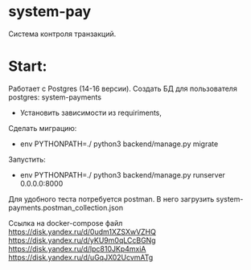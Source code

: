 # system-pay
Система контроля транзакций.

# Start:
Работает с Postgres (14-16 версии).
Создать БД для пользователя postgres: system-payments

- Установить зависимости из requiriments,

Сделать миграцию:
- env PYTHONPATH=./ python3 backend/manage.py migrate

Запустить:
- env PYTHONPATH=./ python3 backend/manage.py runserver 0.0.0.0:8000

Для удобного теста потребуется postman. В него загрузить system-payments.postman_collection.json

Ссылка на docker-compose файл
https://disk.yandex.ru/d/0udm1XZSXwVZHQ
https://disk.yandex.ru/d/yKU9m0qLCcBGNg
https://disk.yandex.ru/d/lpc810JKp4mxiA
https://disk.yandex.ru/d/uGqJX02UcvmATg
